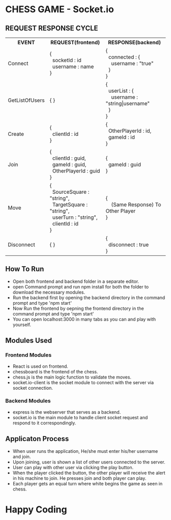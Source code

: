 # CHESS GAME - Socket.io




## REQUEST RESPONSE CYCLE

<table>
  <tr>
    <th>EVENT</td>
    <th>REQUEST(frontend)</td>
    <th>RESPONSE(backend)</td>
  </tr>
  <tr>
    <td>Connect</td>
    <td> { <br> &nbsp;&nbsp;socketId : id <br> &nbsp;&nbsp;username : name <br>} </td>
    <td> { <br> &nbsp;&nbsp;connected : { <br> &nbsp;&nbsp;&nbsp;&nbsp;username : "true" <br>  &nbsp;&nbsp;} <br> }</td>
  </tr>
  <tr>
    <td>GetListOfUsers</td>
    <td> { } </td>
    <td> { <br> &nbsp;&nbsp;userList : { <br> &nbsp;&nbsp;&nbsp;&nbsp;username : "string|username" <br>  &nbsp;&nbsp;} <br> }</td>
  </tr>
  <tr>
    <td>Create</td>
    <td> { <br> &nbsp;&nbsp;clientId : id <br> } </td>
    <td> {  <br> &nbsp;&nbsp;OtherPlayerId : id, <br> &nbsp;&nbsp;gameId : id  <br>  }</td>
  </tr>
  <tr>
    <td>Join</td>
    <td> { <br> &nbsp;&nbsp;clientId : guid, <br>&nbsp;&nbsp;gameId : guid, <br> &nbsp;&nbsp;OtherPlayerId : guid <br> } </td>
    <td> { <br> &nbsp;&nbsp;gameId : guid <br> }</td>
  </tr>
  <tr>
    <td>Move</td>
    <td> { <br> &nbsp;&nbsp;SourceSquare : "string", <br> &nbsp;&nbsp;TargetSquare : "string", <br> &nbsp;&nbsp;userTurn : "string", <br> &nbsp;&nbsp;clientId : id <br>  } </td>
    <td> { <br> &nbsp;&nbsp;&nbsp;&nbsp;(Same Response) To Other Player <br> }</td>
  </tr>
  <tr>
    <td>Disconnect</td>
    <td> { } </td>
    <td> { <br> &nbsp;&nbsp;disconnect : true <br> }</td>
  </tr>
</table>

## How To Run

- Open both frontend and backend folder in a separate editor.
- open Command prompt and run npm install for both the folder to download the necessary modules.
- Run the backend first by opening the backend directory in the command prompt and type 'npm start'
- Now Run the frontend by oepning the frontend directory in the command prompt and type 'npm start'
- You can open localhost:3000 in many tabs as you can and play with yourself.

## Modules Used

### Frontend Modules

- React is used on frontend.
- chessboard is the frontend of the chess.
- chess.js is the main logic function to validate the moves.
- socket.io-client is the socket module to connect with the server via socket connection.

### Backend Modules

- express is the webserver that serves as a backend.
- socket.io is the main module to handle client socket request and respond to it correspondingly.

## Applicaton Process

- When user runs the application, He/she must enter his/her username and join.
- Upon joining, user is shown a list of other users connected to the server.
- User can play with other user via clicking the play button.
- When the player clicked the button, the other player will receive the alert in his machine to join. He presses join and both player can play.
- Each player gets an equal turn where white begins the game as seen in chess.


# Happy Coding






